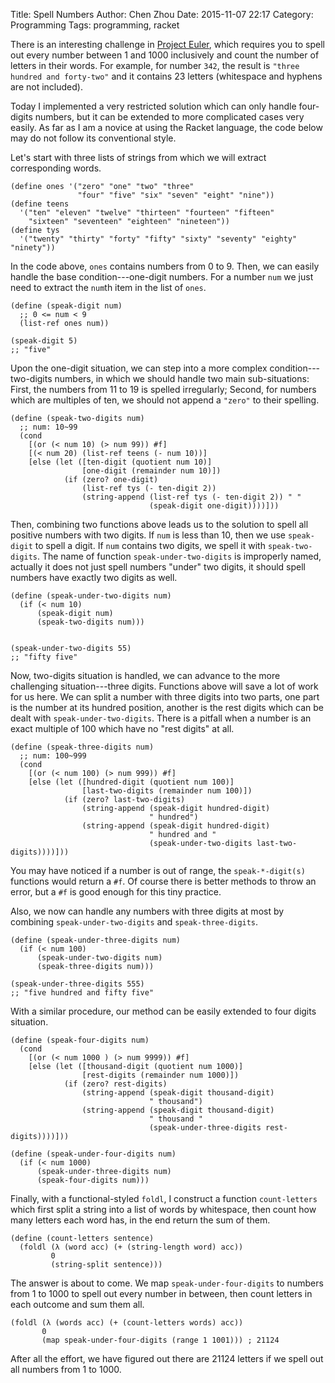 Title: Spell Numbers
Author: Chen Zhou
Date: 2015-11-07 22:17
Category: Programming
Tags: programming, racket

There is an interesting challenge in
[Project Euler](https://projecteuler.net/problem=17), which requires
you to spell out every number between 1 and 1000 inclusively and count
the number of letters in their words. For example, for number `342`, the
result is `"three hundred and forty-two"` and it contains 23 letters
(whitespace and hyphens are not included).

Today I implemented a very restricted solution which can only handle
four-digits numbers, but it can be extended to more complicated cases
very easily. As far as I am a novice at using the Racket language, the
code below may do not follow its conventional style.

Let's start with three lists of strings from which we will extract
corresponding words.

```{.scheme}
(define ones '("zero" "one" "two" "three"
			   "four" "five" "six" "seven" "eight" "nine"))
(define teens
  '("ten" "eleven" "twelve" "thirteen" "fourteen" "fifteen"
	"sixteen" "seventeen" "eighteen" "nineteen"))
(define tys
  '("twenty" "thirty" "forty" "fifty" "sixty" "seventy" "eighty" "ninety"))
```

In the code above, `ones` contains numbers from 0 to 9. Then, we can
easily handle the base condition---one-digit numbers. For a number
`num` we just need to extract the `num`th item in the list of `ones`.

```{.scheme}
(define (speak-digit num)
  ;; 0 <= num < 9
  (list-ref ones num))

(speak-digit 5)
;; "five"

```

Upon the one-digit situation, we can step into a more complex
condition---two-digits numbers, in which we should handle two main
sub-situations: First, the numbers from 11 to 19 is spelled
irregularly; Second, for numbers which are multiples of ten, we should
not append a `"zero"` to their spelling.

```{.scheme}
(define (speak-two-digits num)
  ;; num: 10~99
  (cond
	[(or (< num 10) (> num 99)) #f]
	[(< num 20) (list-ref teens (- num 10))]
	[else (let ([ten-digit (quotient num 10)]
				[one-digit (remainder num 10)])
			(if (zero? one-digit)
				(list-ref tys (- ten-digit 2))
				(string-append (list-ref tys (- ten-digit 2)) " "
							   (speak-digit one-digit))))]))

```

Then, combining two functions above leads us to the solution to spell all
positive numbers with two digits. If `num` is less than 10, then we
use `speak-digit` to spell a digit. If `num` contains two digits, we
spell it with `speak-two-digits`. The name of function
`speak-under-two-digits` is improperly named, actually it does not just
spell numbers "under" two digits, it should spell numbers have exactly
two digits as well.

```{.scheme}
(define (speak-under-two-digits num)
  (if (< num 10)
	  (speak-digit num)
	  (speak-two-digits num)))


(speak-under-two-digits 55)
;; "fifty five"
```

Now, two-digits situation is handled, we can advance to the more
challenging situation---three digits. Functions above will save a lot
of work for us here. We can split a number with three digits into two
parts, one part is the number at its hundred position, another is the
rest digits which can be dealt with
`speak-under-two-digits`. There is a pitfall when a number
is an exact multiple of 100 which have no "rest digits" at all.

```{.scheme}
(define (speak-three-digits num)
  ;; num: 100~999
  (cond
	[(or (< num 100) (> num 999)) #f]
	[else (let ([hundred-digit (quotient num 100)]
				[last-two-digits (remainder num 100)])
			(if (zero? last-two-digits)
				(string-append (speak-digit hundred-digit)
							   " hundred")
				(string-append (speak-digit hundred-digit)
							   " hundred and "
							   (speak-under-two-digits last-two-digits))))]))

```

You may have noticed if a number is out of range, the
`speak-*-digit(s)` functions would return a `#f`. Of course there is
better methods to throw an error, but a `#f` is good enough for this tiny
practice.

Also, we now can handle any numbers with three digits at most by
combining `speak-under-two-digits` and `speak-three-digits`.

```{.scheme}
(define (speak-under-three-digits num)
  (if (< num 100)
	  (speak-under-two-digits num)
	  (speak-three-digits num)))

(speak-under-three-digits 555)
;; "five hundred and fifty five"
```

With a similar procedure, our method can be easily extended to four
digits situation.

```{.scheme}
(define (speak-four-digits num)
  (cond
	[(or (< num 1000 ) (> num 9999)) #f]
	[else (let ([thousand-digit (quotient num 1000)]
				[rest-digits (remainder num 1000)])
			(if (zero? rest-digits)
				(string-append (speak-digit thousand-digit)
							   " thousand")
				(string-append (speak-digit thousand-digit)
							   " thousand "
							   (speak-under-three-digits rest-digits))))]))

(define (speak-under-four-digits num)
  (if (< num 1000)
	  (speak-under-three-digits num)
	  (speak-four-digits num)))

```

Finally, with a functional-styled `foldl`, I construct a function
`count-letters` which first split a string into a list of
words by whitespace, then count how many letters each word has, in the
end return the sum of them.

```{.scheme}
(define (count-letters sentence)
  (foldl (λ (word acc) (+ (string-length word) acc))
		 0
		 (string-split sentence)))

```

The answer is about to come. We map `speak-under-four-digits` to
numbers from 1 to 1000 to spell out every number in between, then
count letters in each outcome and sum them all.

```{.scheme}
(foldl (λ (words acc) (+ (count-letters words) acc))
	   0
	   (map speak-under-four-digits (range 1 1001))) ; 21124

```

After all the effort, we have figured out there are 21124 letters if we
spell out all numbers from 1 to 1000.
